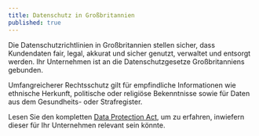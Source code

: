 ```yaml
---
title: Datenschutz in Großbritannien
published: true
---
```


Die Datenschutzrichtlinien in Großbritannien stellen sicher, dass Kundendaten fair, legal, akkurat und sicher genutzt, verwaltet und entsorgt werden. Ihr Unternehmen ist an die Datenschutzgesetze Großbritanniens gebunden.

Umfangreicherer Rechtsschutz gilt für empfindliche Informationen wie ethnische Herkunft, politische oder religiöse Bekenntnisse sowie für Daten aus dem Gesundheits- oder Strafregister.

Lesen Sie den kompletten [Data Protection Act](http://www.legislation.gov.uk/ukpga/1998/29/contents), um zu erfahren, inwiefern dieser für Ihr Unternehmen relevant sein könnte.
